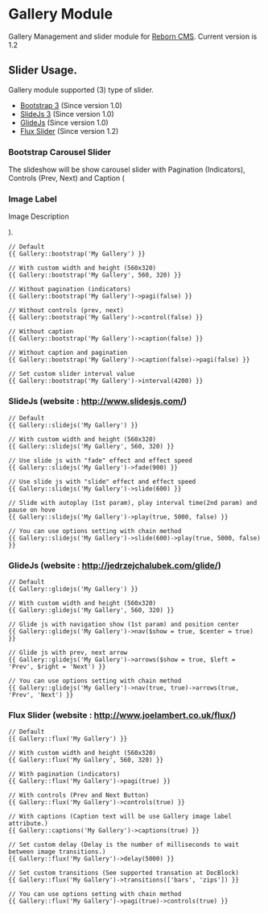 # Gallery Module

Gallery Management and slider module for [Reborn CMS](http://reborncms.com). Current version is 1.2

## Slider Usage.

Gallery module supported (3) type of slider.
- [Bootstrap 3](http://getbootstrap.com/javascript/#carousel) (Since version 1.0)
- [SlideJs 3](http://www.slidesjs.com/) (Since version 1.0)
- [GlideJs](https://github.com/jedrzejchalubek/Glide.js) (Since version 1.0)
- [Flux Slider](http://www.joelambert.co.uk/flux/) (Since version 1.2)

### Bootstrap Carousel Slider

The slideshow will be show carousel slider with Pagination (Indicators), Controls (Prev, Next) and Caption (<h3>Image Label</h3><p>Image Description</p>).

	// Default
	{{ Gallery::bootstrap('My Gallery') }}

	// With custom width and height (560x320)
	{{ Gallery::bootstrap('My Gallery', 560, 320) }}

	// Without pagination (indicators)
	{{ Gallery::bootstrap('My Gallery')->pagi(false) }}

	// Without controls (prev, next)
	{{ Gallery::bootstrap('My Gallery')->control(false) }}

	// Without caption
	{{ Gallery::bootstrap('My Gallery')->caption(false) }}

	// Without caption and pagination
	{{ Gallery::bootstrap('My Gallery')->caption(false)->pagi(false) }}

	// Set custom slider interval value
	{{ Gallery::bootstrap('My Gallery')->interval(4200) }}

### SlideJs (website : http://www.slidesjs.com/)

	// Default
	{{ Gallery::slidejs('My Gallery') }}

	// With custom width and height (560x320)
	{{ Gallery::slidejs('My Gallery', 560, 320) }}

	// Use slide js with "fade" effect and effect speed
	{{ Gallery::slidejs('My Gallery')->fade(900) }}

	// Use slide js with "slide" effect and effect speed
	{{ Gallery::slidejs('My Gallery')->slide(600) }}

	// Slide with autoplay (1st param), play interval time(2nd param) and pause on hove
	{{ Gallery::slidejs('My Gallery')->play(true, 5000, false) }}

	// You can use options setting with chain method
	{{ Gallery::slidejs('My Gallery')->slide(600)->play(true, 5000, false) }}

### GlideJs (website : http://jedrzejchalubek.com/glide/)

	// Default
	{{ Gallery::glidejs('My Gallery') }}

	// With custom width and height (560x320)
	{{ Gallery::glidejs('My Gallery', 560, 320) }}

	// Glide js with navigation show (1st param) and position center
	{{ Gallery::glidejs('My Gallery')->nav($show = true, $center = true) }}

	// Glide js with prev, next arrow
	{{ Gallery::glidejs('My Gallery')->arrows($show = true, $left = 'Prev', $right = 'Next') }}

	// You can use options setting with chain method
	{{ Gallery::glidejs('My Gallery')->nav(true, true)->arrows(true, 'Prev', 'Next') }}

### Flux Slider (website : http://www.joelambert.co.uk/flux/)

	// Default
	{{ Gallery::flux('My Gallery') }}

	// With custom width and height (560x320)
	{{ Gallery::flux('My Gallery', 560, 320) }}

	// With pagination (indicators)
	{{ Gallery::flux('My Gallery')->pagi(true) }}

	// With controls (Prev and Next Button)
	{{ Gallery::flux('My Gallery')->controls(true) }}

	// With captions (Caption text will be use Gallery image label attribute.)
	{{ Gallery::captions('My Gallery')->captions(true) }}

	// Set custom delay (Delay is the number of milliseconds to wait between image transitions.)
	{{ Gallery::flux('My Gallery')->delay(5000) }}

	// Set custom transitions (See supported transation at DocBlock)
	{{ Gallery::flux('My Gallery')->transitions(['bars', 'zips']) }}

	// You can use options setting with chain method
	{{ Gallery::flux('My Gallery')->pagi(true)->controls(true) }}